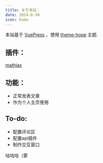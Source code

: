 ```yaml
---
title: 关于本站：
date: 2024-8-30
icon: home
---
```


本站基于 [VuePress](https://vuejs.press/zh/) ，使用 [theme-hope](https://theme-hope.vuejs.press/zh/guide/intro/intro.html) 主题.

## 插件：

[mathjax](https://vuepress-community.netlify.app/zh/plugins/mathjax/)

## 功能：

- 正常发表文章
- 作为个人主页使用

## To-do:

- 配置评论区
- 配置api插件
- 制作交互窗口

咕咕咕（雾